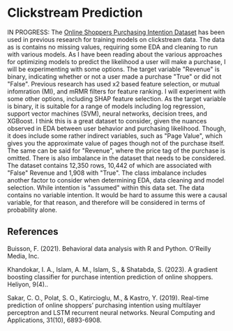 # Clickstream Prediction

IN PROGRESS:  The [Online Shoppers Purchasing Intention Dataset](https://archive.ics.uci.edu/dataset/468/online+shoppers+purchasing+intention+dataset) has been used in previous research for training models on clickstream data. The data as is contains no missing values, requiring some EDA and cleaning to run with various models. As I have been reading about the various approaches for optimizing models to predict the likelihood a user will make a  purchase, I will be experimenting with some options. The target variable "Revenue" is binary, indicating whether or not a user made a purchase "True" or did not "False". Previous research has used x2 based feature selection, or mutual infomration (MI), and mRMR filters for feature ranking. I will experiment with some other options, including SHAP feature selection. As the target variable is binary, it is suitable for a range of models including log regression, support vector machines (SVM), neural networks, decision trees, and XGBoost. I think this is a great dataset to consider, given the nuances observed in EDA between user behavior and purchasing likelihood. Though, it does include some rather indirect variables, such as "Page Value", which gives you the approximate value of pages though not of the purchase itself. The same can be said for "Revenue", where the price tag of the purchase is omitted. There is also imbalance in the dataset that needs to be considered. The dataset contains 12,350 rows, 10,442 of which are associated with "False" Revenue and 1,908 with "True". The class imbalance includes another factor to consider when determining EDA, data cleaning and model selection. While intention is "assumed" within this data set. The data contains no variable intention. It would be hard to assume this were a causal variable, for that reason, and therefore will be considered in terms of probability alone. 


## References

Buisson, F. (2021). Behavioral data analysis with R and Python. O'Reilly Media, Inc.

Khandokar, I. A., Islam, A. M., Islam, S., & Shatabda, S. (2023). A gradient boosting classifier for purchase intention prediction of online shoppers. Heliyon, 9(4)..

Sakar, C. O., Polat, S. O., Katircioglu, M., & Kastro, Y. (2019). Real-time prediction of online shoppers’ purchasing intention using multilayer perceptron and LSTM recurrent neural networks. Neural Computing and Applications, 31(10), 6893-6908.

